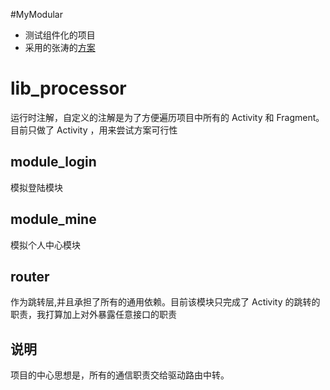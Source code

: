 #MyModular

- 测试组件化的项目
- 采用的张涛的[方案](http://kymjs.com/code/2016/10/18/01)

# lib_processor
运行时注解，自定义的注解是为了方便遍历项目中所有的 Activity 和 Fragment。目前只做了 Activity ，用来尝试方案可行性

## module_login
模拟登陆模块

## module_mine
模拟个人中心模块

## router
作为跳转层,并且承担了所有的通用依赖。目前该模块只完成了 Activity 的跳转的职责，我打算加上对外暴露任意接口的职责

## 说明
项目的中心思想是，所有的通信职责交给驱动路由中转。





